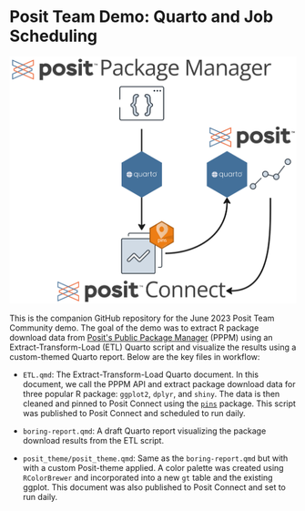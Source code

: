 # Posit Team Demo: Quarto and Job Scheduling

![](images/workflow.jpg)

This is the companion GitHub repository for the June 2023 Posit Team Community demo. The goal of the demo was to extract R package download data from [Posit's Public Package Manager](https://packagemanager.posit.co/client/#/) (PPPM) using an Extract-Transform-Load (ETL) Quarto script and visualize the results using a custom-themed Quarto report. Below are the key files in workflow:

-   `ETL.qmd`: The Extract-Transform-Load Quarto document. In this document, we call the PPPM API and extract package download data for three popular R package: `ggplot2`, `dplyr`, and `shiny`. The data is then cleaned and pinned to Posit Connect using the [`pins`](https://pins.rstudio.com/) package. This script was published to Posit Connect and scheduled to run daily.

-   `boring-report.qmd`: A draft Quarto report visualizing the package download results from the ETL script.

-   `posit_theme/posit_theme.qmd`: Same as the `boring-report.qmd` but with with a custom Posit-theme applied. A color palette was created using `RColorBrewer` and incorporated into a new `gt` table and the existing ggplot. This document was also published to Posit Connect and set to run daily.
